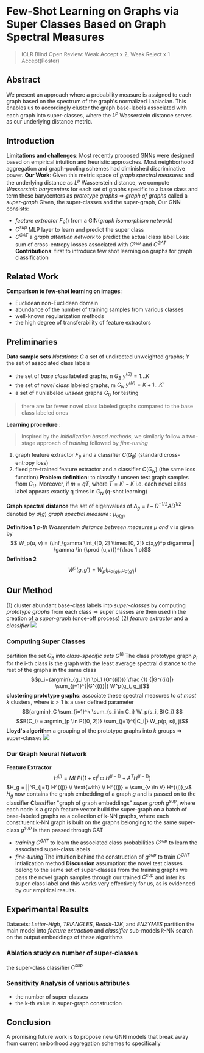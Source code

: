 # Few-Shot Learning on Graphs via Super Classes Based on Graph Spectral Measures
> ICLR Blind Open Review: Weak Accept x 2, Weak Reject x 1
> Accept(Poster)
## Abstract
We present an approach where a probability measure is assigned to each graph based on the spectrum of the graph's normalized Laplacian. This enables us to accordingly cluster the graph base-labels associated with each graph into super-classes, where the $L^p$ Wasserstein distance serves as our underlying distance metric.
## Introduction
**Limitations and challenges**: Most recently proposed GNNs were designed based on empirical intuition and heuristic approaches. Most neighborhood aggregation and graph-pooling schemes had diminished discriminative power.
**Our Work**: Given this metric space of *graph spectral measures* and the underlying distance as $L^p$ Wasserstein distance, we compute *Wasserstein barycenters* for each set of graphs specific to a base class and term these barycenters as *prototype graphs*
=> *graph of graphs* called a *super-graph*
Given, the super-classes and the super-graph, Our GNN consists:
- *feature extractor* $F_\theta ()$ from a GIN(*graph isomorphism network*)
- $C^{sup}$ MLP layer to learn and predict the super class
- $C^{GAT}$ a *graph attention network* to predict the actual class label
Loss: sum of cross-entropy losses associated with $C^{sup}$ and $C^{GAT}$
**Contributions**: first to introduce few shot learning on graphs for graph classification
## Related Work
**Comparison to few-shot learning on images**: 
- Euclidean non-Euclidean domain
- abundance of the number of training samples from various classes
- well-known regularization methods
- the high degree of transferability of feature extractors
## Preliminaries
**Data sample sets**
*Notations*: $G$ a set of undirected unweighted graphs; $Y$ the set of associated class labels
- the set of *base class* labeled graphs, n $G_B$ $y^{(B)} = {1 \dots K}$
- the set of *novel class* labeled graphs, m $G_N$ $y^{(N)} = {K+1 \dots K'}$
- a set of *t* unlabeled *unseen* graphs $G_U$ for testing
> there are far fewer novel class labeled graphs compared to the base class labeled ones

**Learning procedure** : 
> Inspired by the *initialization based methods*, we similarly follow a two-stage approach of *training* followed by *fine-tuning*

1. graph feature extractor $F_\theta$ and a classifier $C(G_B)$ (standard cross-entropy loss)
2. fixed pre-trained feature extractor and a classifier $C(G_N)$ (the same loss function)
**Problem definition**: to classify $t$ unseen test graph samples from $G_U$. Moreover, if $m=qT$, where $T = K' - K$ i.e. each novel class label appears exactly q times in $G_N$ (q-shot learning)

**Graph spectral distance**
the set of eigenvalues of $\Delta_g = I - D^{-1/2}AD^{1/2}$ denoted by $\sigma(g)$
*graph spectral measure* : $\mu_{\sigma(g)}$

**Definition 1**
*p-th Wasserstein distance between measures $\mu$ and v* is given by
$$ W_p(u, v) = (\inf_\gamma \int_{[0, 2] \times [0, 2]} c(x,y)^p d\gamma | \gamma \in {\prod (u,v)})^{\frac 1 p}$$
**Definition 2**
$$W^p(g, g') = W_p(\mu_{\sigma(g)}, \mu_{\sigma(g')}) $$
## Our Method
(1) cluster abundant base-class labels into *super-classes* by computing *prototype graphs* from each class => super classes are then used in the creation of a *super-graph* (once-off process)
(2) *feature extractor* and a *classifier*
![](./_image/2019-12-05-10-00-10.jpg)
### Computing Super Classes
partition the set $G_B$ into *class-specific sets* $G^{(i)}$
The class prototype graph $p_i$ for the i-th class is the graph with the least average spectral distance to the rest of the graphs in the same class
$$p_i={argmin}_{g_i \in \pi_1 (G^{(i)})} \frac {1} {|G^{(i)}|} \sum_{j=1}^{|G^{(i)}|} W^p(g_i, g_j)$$ 
**clustering prototype graphs**: associate these spectral measures to *at most k* clusters, where $k \gt 1$ is a user defined parameter
$${argmin}_C \sum_{i=1}^k \sum_{s_i \in C_i} W_p(s_i, B(C_i) $$
$$B(C_i) = argmin_{p \in P([0, 2])} \sum_{j=1}^{|C_i|} W_p(p, s(i, j)$$
**Lloyd's algorithm**
a grouping of the prototype graphs into *k* groups => super-classes
![](./_image/2019-12-05-10-08-52.jpg)
### Our Graph Neural Network
**Feature Extractor**
$$H^{(j)} = MLP((1+\varepsilon)^j \odot H^{(j-1)} + A^T H^{(j-1)} )$$
$H_g = ||^R_{j=1} H^{(j)} \\ \text{with} \\ H^{(j)} = \sum_{v \in V} H^{(j)}_v$
$H_g$ now contains the graph embedding of a graph $g$ and is passed on to the classifier
**Classifier** 
"graph of graph embeddings" *super graph $g^{sup}$*, where each node is a graph feature vector
build the super-graph on a batch of base-labeled graphs as a collection of k-NN graphs, where each constituent k-NN graph is built on the graphs belonging to the same super-class
$g^{sup}$ is then passed through GAT
- *training*
$C^{GAT}$ to learn the associated class probabilities
$C^{sup}$ to learn the associated super-class labels
- *fine-tuning*
The intuition behind the construction of $g^{sup}$ to train $G^{GAT}$
intialization method
**Discussion**
assumption: the novel test classes belong to the same set of super-classes from the training graphs
we pass the novel graph samples through our trained $C^{sup}$ and infer its super-class label and this works very effectively for us, as is evidenced by our empirical results.
## Experimental Results
Datasets: *Letter-High*, *TRIANGLES*, *Reddit-12K*, and *ENZYMES*
partition the main model into *feature extraction* and *classifier* sub-models
*k*-NN search on the output embeddings of these algorithms
### Ablation study on number of super-classes
the super-class classifier $C^{sup}$
### Sensitivity Analysis of various attributes
- the number of super-classes 
- the k-th value in super-graph construction
## Conclusion
A promising future work is to propose new GNN models that break away from current neiborhood aggregation schemes to specifically